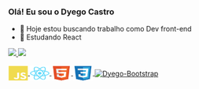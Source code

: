 ### Olá! Eu sou o Dyego Castro

- 🔭 Hoje estou buscando trabalho como Dev front-end
- 🌱 Estudando React

 <div>
  <a href="https://github.com/Nightalone">
  <img height="100em" src="https://github-readme-stats.vercel.app/api?username=Nightalone&show_icons=true&theme=tokyonight&include_all_commits=true&count_private=true"/>
  <img height="100em" src="https://github-readme-stats.vercel.app/api/top-langs/?username=Nightalone&layout=compact&langs_count=7&theme=tokyonight"/>
</div>
<div style="display: inline_block"><br>
  <img align="center" alt="Rafa-Js" height="30" width="40" src="https://raw.githubusercontent.com/devicons/devicon/master/icons/javascript/javascript-plain.svg">
  <img align="center" alt="Rafa-React" height="30" width="40" src="https://raw.githubusercontent.com/devicons/devicon/master/icons/react/react-original.svg">
  <img align="center" alt="Rafa-HTML" height="30" width="40" src="https://raw.githubusercontent.com/devicons/devicon/master/icons/html5/html5-original.svg">
  <img align="center" alt="Rafa-CSS" height="30" width="40" src="https://raw.githubusercontent.com/devicons/devicon/master/icons/css3/css3-original.svg">
  <img align="center" alt="Dyego-Bootstrap" height="30" width="40" src = "https://cdn.jsdelivr.net/gh/devicons/devicon/icons/bootstrap/bootstrap-plain.svg" />
</div>
